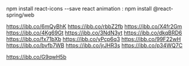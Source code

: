 

npm install react-icons --save
react animation : npm install @react-spring/web


https://ibb.co/6mQyBhK
https://ibb.co/rbbZ2fb
https://ibb.co/X4fr2Gm
https://ibb.co/4Kg69Gt
https://ibb.co/3NdN3yt
https://ibb.co/dkqBRD6
https://ibb.co/fx71bXb
https://ibb.co/yPcp6q3
https://ibb.co/99F22wH
https://ibb.co/bvfb7WB
https://ibb.co/jrJHR3s
https://ibb.co/p34WQ7C

https://ibb.co/G9qwH5b